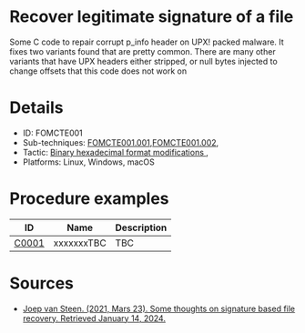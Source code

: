 # Recover legitimate signature of a file
Some C code to repair corrupt p_info header on UPX! packed malware. It fixes two variants found that are pretty common. There are many other variants that have UPX headers either stripped, or null bytes injected to change offsets that this code does not work on

# Details
- ID: FOMCTE001
- Sub-techniques: [FOMCTE001.001](https://github.com/blue101010/FOM/blob/main/countertechniques/FOMCTE001.001.md),[FOMCTE001.002](https://github.com/blue101010/FOM/blob/main/countertechniques/FOMCTE001.002.md),
- Tactic: [Binary hexadecimal format modifications ](https://github.com/blue101010/FOM/blob/main/tactics/FOMTA001.md),
- Platforms: Linux, Windows, macOS

# Procedure examples

| ID                                                  | Name       | Description |
| --------------------------------------------------- | ---------- | ----------- |
| [C0001](https://attack.mitre.org/campaigns/C00-XXX) | xxxxxxxTBC | TBC         |



# Sources 
- [Joep van Steen. (2021, Mars 23). Some thoughts on signature based file recovery. Retrieved January 14, 2024.](https://www.disktuna.com/some-thoughts-on-signature-based-file-recovery/)
